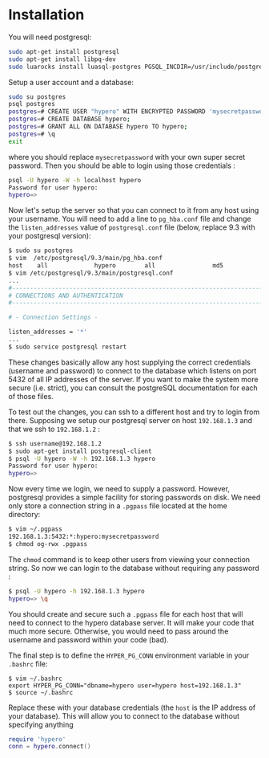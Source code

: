 # Installation 

You will need postgresql:

```bash
sudo apt-get install postgresql
sudo apt-get install libpq-dev
sudo luarocks install luasql-postgres PGSQL_INCDIR=/usr/include/postgresql
```

Setup a user account and a database:

```bash
sudo su postgres
psql postgres
postgres=# CREATE USER "hypero" WITH ENCRYPTED PASSWORD 'mysecretpassword';
postgres=# CREATE DATABASE hypero;
postgres=# GRANT ALL ON DATABASE hypero TO hypero;
postgres=# \q
exit
```

where you should replace `mysecretpassword` with your own super secret password. 
Then you should be able to login using those credentials :

```bash
psql -U hypero -W -h localhost hypero
Password for user hypero: 
hypero=>
```

Now let's setup the server so that you can connect to it from any host using your username.
You will need to add a line to `pg_hba.conf` file and change the `listen_addresses` value of 
`postgresql.conf` file (below, replace 9.3 with your postgresql version):

```bash
$ sudo su postgres
$ vim  /etc/postgresql/9.3/main/pg_hba.conf 
host    all             hypero        all                md5
$ vim /etc/postgresql/9.3/main/postgresql.conf
...
#------------------------------------------------------------------------------
# CONNECTIONS AND AUTHENTICATION
#------------------------------------------------------------------------------

# - Connection Settings -

listen_addresses = '*'
...
$ sudo service postgresql restart
```

These changes basically allow any host supplying the correct credentials (username and password) to 
connect to the database which listens on port 5432 of all IP addresses of the server.
If you want to make the system more secure (i.e. strict), 
you can consult the postgreSQL documentation for each of those files. 

To test out the changes, you can ssh to a different host and try to login from there. 
Supposing we setup our postgresql server on host `192.168.1.3` and that we ssh to `192.168.1.2` : 

```bash
$ ssh username@192.168.1.2
$ sudo apt-get install postgresql-client
$ psql -U hypero -W -h 192.168.1.3 hypero
Password for user hypero: 
hypero=>
```

Now every time we login, we need to supply a password. 
However, postgresql provides a simple facility for storing passwords on disk.
We need only store a connection string in a `.pgpass` file located at the home directory:

```bash
$ vim ~/.pgpass
192.168.1.3:5432:*:hypero:mysecretpassword
$ chmod og-rwx .pgpass
```

The `chmod` command is to keep other users from viewing your connection string.
So now we can login to the database without requiring any password :

```bash
$ psql -U hypero -h 192.168.1.3 hypero
hypero=> \q
```

You should create and secure such a `.pgpass` file for each host 
that will need to connect to the hypero database server. 
It will make your code that much more secure. Otherwise, you would 
need to pass around the username and password within your code (bad).

The final step is to define the `HYPER_PG_CONN` environment variable in your `.bashrc` file:

```
$ vim ~/.bashrc
export HYPER_PG_CONN="dbname=hypero user=hypero host=192.168.1.3"
$ source ~/.bashrc 
```

Replace these with your database credentials (the `host` is the IP address of your database).
This will allow you to connect to the database without specifying anything

```lua
require 'hypero'
conn = hypero.connect()
```
